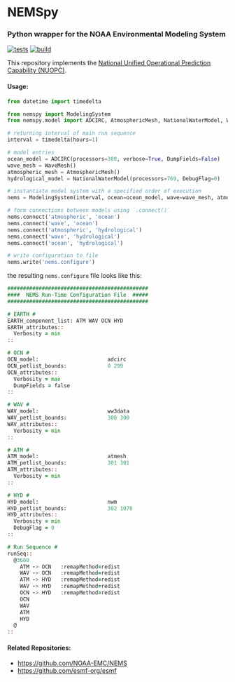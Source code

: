 # NEMSpy
### Python wrapper for the NOAA Environmental Modeling System

[![tests](https://github.com/noaa-ocs-modeling/NEMSpy/workflows/tests/badge.svg)](https://github.com/noaa-ocs-modeling/NEMSpy/actions?query=workflow%3Atests)
[![build](https://github.com/noaa-ocs-modeling/NEMSpy/workflows/build/badge.svg)](https://github.com/noaa-ocs-modeling/NEMSpy/actions?query=workflow%3Abuild)

This repository implements the [National Unified Operational Prediction Capability (NUOPC)](https://www.earthsystemcog.org/projects/nuopc/).

#### Usage:
```python
from datetime import timedelta

from nemspy import ModelingSystem
from nemspy.model import ADCIRC, AtmosphericMesh, NationalWaterModel, WaveMesh

# returning interval of main run sequence
interval = timedelta(hours=1)

# model entries
ocean_model = ADCIRC(processors=300, verbose=True, DumpFields=False)
wave_mesh = WaveMesh()
atmospheric_mesh = AtmosphericMesh()
hydrological_model = NationalWaterModel(processors=769, DebugFlag=0)

# instantiate model system with a specified order of execution
nems = ModelingSystem(interval, ocean=ocean_model, wave=wave_mesh, atmospheric=atmospheric_mesh, hydrological=hydrological_model)

# form connections between models using `.connect()`
nems.connect('atmospheric', 'ocean')
nems.connect('wave', 'ocean')
nems.connect('atmospheric', 'hydrological')
nems.connect('wave', 'hydrological')
nems.connect('ocean', 'hydrological')

# write configuration to file
nems.write('nems.configure')
```

the resulting `nems.configure` file looks like this:
```fortran
#############################################
####  NEMS Run-Time Configuration File  #####
#############################################

# EARTH #
EARTH_component_list: ATM WAV OCN HYD
EARTH_attributes::
  Verbosity = min
::

# OCN #
OCN_model:                      adcirc
OCN_petlist_bounds:             0 299
OCN_attributes::
  Verbosity = max
  DumpFields = false
::

# WAV #
WAV_model:                      ww3data
WAV_petlist_bounds:             300 300
WAV_attributes::
  Verbosity = min
::

# ATM #
ATM_model:                      atmesh
ATM_petlist_bounds:             301 301
ATM_attributes::
  Verbosity = min
::

# HYD #
HYD_model:                      nwm
HYD_petlist_bounds:             302 1070
HYD_attributes::
  Verbosity = min
  DebugFlag = 0
::

# Run Sequence #
runSeq::
  @3600
    ATM -> OCN   :remapMethod=redist
    WAV -> OCN   :remapMethod=redist
    ATM -> HYD   :remapMethod=redist
    WAV -> HYD   :remapMethod=redist
    OCN -> HYD   :remapMethod=redist
    OCN
    WAV
    ATM
    HYD
  @
::
```

#### Related Repositories:
- https://github.com/NOAA-EMC/NEMS
- https://github.com/esmf-org/esmf
